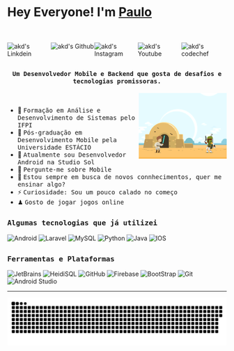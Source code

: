 # Hey Everyone! I'm [Paulo](https://github.com/paulowolking)
<br><br>
<a href="https://www.linkedin.com/in/paulo-carvalho-76b278a7/">
  <img align="left" alt="akd's Linkdein" width="100px" src="https://img.shields.io/badge/Linkedin-0A66C2?style=for-the-badge&logo=Linkedin&logoColor=white" />
</a>
<a href="https://github.com/paulowolking">
  <img align="left" alt="akd's Github" width="100px" src="https://img.shields.io/badge/Github-181717?style=for-the-badge&logo=Github&logoColor=white" />
</a>
<a href="https://www.instagram.com/wolking__/">
  <img align="left" alt="akd's Instagram" width="100px" src="https://img.shields.io/badge/Instagram-E4405F?style=for-the-badge&logo=instagram&logoColor=white" />
</a>
<a href="https://www.youtube.com/channel/UC4a6_ZKdB4tB1F3SW0kCXPA">
  <img align="left" alt="akd's Youtube" width="100px" src="https://img.shields.io/badge/YouTube-FF0000?style=for-the-badge&logo=YouTube&logoColor=white" />
</a>
<a href="mailto:ifpiph@gmail.com">
  <img align="left" alt="akd's codechef" width="70px" src="https://img.shields.io/badge/Gmail-EA4335?style=for-the-badge&logo=Gmail&logoColor=white" />
</a>
<br><br>

## <p align="center"><h4 align="center"><samp> Um Desenvolvedor Mobile e Backend que gosta de desafios e tecnologias promissoras. </samp></h4></p>

<div>
<img align="right" src="https://github.com/paulowolking/paulowoking/blob/main/star-wars.gif" width="40%"/>
  <br>

- 👷 <samp>Formação em Análise e Desenvolvimento de Sistemas pelo IFPI
- 🔭 <samp>Pós-graduação em Desenvolvimento Mobile pela Universidade ESTÁCIO
- 💼 <samp>Atualmente sou Desenvolvedor Android na Studio Sol
- 💬 <samp>Pergunte-me sobre Mobile
- 🤔 <samp>Estou sempre em busca de novos connhecimentos, quer me ensinar algo?
- ⚡ <samp>Curiosidade: Sou um pouco calado no começo
- ♟ <samp>Gosto de jogar jogos online
</div>

##
<h3><b><samp>Algumas tecnologias que já utilizei</samp></b></h3>

![Android](https://img.shields.io/badge/Android-00979D?style=flat-square&logoColor=white)
![Laravel](https://img.shields.io/badge/Laravel-777BB4?style=flat-square&logo=php&logoColor=white)
![MySQL](https://img.shields.io/badge/MySQL-4479A1?style=flat-square&logo=MySQL&logoColor=white)
![Python](https://img.shields.io/badge/Python-3776AB?style=flat-square&logo=Python&logoColor=white)
![Java](https://img.shields.io/badge/Java-013243?style=flat-square&logo=Java&logoColor=white)
![IOS](https://img.shields.io/badge/IOS-013243?style=flat-square&logoColor=white)
    
##
<h3><b><samp>Ferramentas e Plataformas</samp></b></h3>

![JetBrains](https://img.shields.io/badge/JetBrains-777BB4?style=flat-square&logoColor=white)
![HeidiSQL](https://img.shields.io/badge/HeidiSQL-4285F4?style=flat-square&logo=google-cloud&logoColor=white)
![GitHub](https://img.shields.io/badge/GitHub-181717?style=flat-square&logo=github)
![Firebase](https://img.shields.io/badge/Firebase-ffcb2c?style=flat-square&logo=Firebase&logoColor=DD1100)
![BootStrap](https://img.shields.io/badge/Bootstrap-7952B3?style=flat-square&logo=bootstrap&logoColor=white)
![Git](https://img.shields.io/badge/Git-F05032?style=flat-square&logo=Git&logoColor=white)
![Android Studio](https://img.shields.io/badge/AndroidStudio-107C10?style=flat-square&logoColor=black)
<hr> 
  
![snake svg](https://github.com/paulowolking/paulowoking/blob/main/snake.svg)
  
